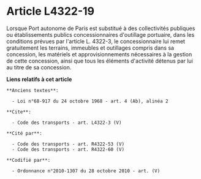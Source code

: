 # Article L4322-19

Lorsque Port autonome de Paris est substitué à des collectivités publiques ou établissements publics concessionnaires
d'outillage portuaire, dans les conditions prévues par l'article L. 4322-3, le concessionnaire lui remet gratuitement les
terrains, immeubles et outillages compris dans sa concession, les matériels et approvisionnements nécessaires à la gestion de
cette concession, ainsi que tous les éléments d'activité détenus par lui au titre de sa concession.

**Liens relatifs à cet article**

	**Anciens textes**:

	  - Loi n°68-917 du 24 octobre 1968 - art. 4 (Ab), alinéa 2

	**Cite**:

	  - Code des transports - art. L4322-3 (V)

	**Cité par**:

	  - Code des transports - art. R4322-53 (V)
	  - Code des transports - art. R4322-60 (V)

	**Codifié par**:

	  - Ordonnance n°2010-1307 du 28 octobre 2010 - art. (V)
